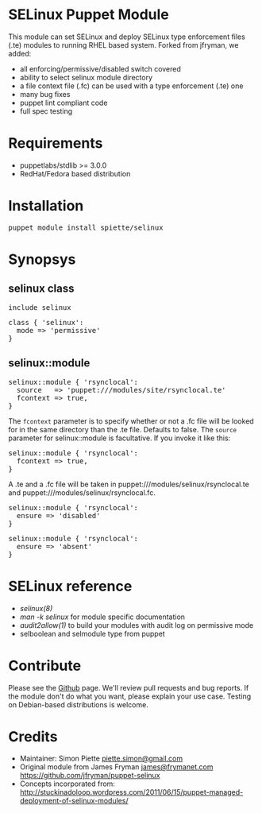 # SELinux Puppet Module

This module can set SELinux and deploy SELinux type enforcement files (.te)
modules to running RHEL based system. Forked from jfryman, we added:
- all enforcing/permissive/disabled switch covered
- ability to select selinux module directory
- a file context file (.fc) can be used with a type enforcement (.te) one
- many bug fixes
- puppet lint compliant code
- full spec testing

# Requirements
- puppetlabs/stdlib >= 3.0.0
- RedHat/Fedora based distribution

# Installation
<pre>
puppet module install spiette/selinux
</pre>

# Synopsys
## selinux class
<pre>
include selinux
</pre>

<pre>
class { 'selinux':
  mode => 'permissive'
}
</pre>
## selinux::module
<pre>
selinux::module { 'rsynclocal':
  source   => 'puppet:///modules/site/rsynclocal.te'
  fcontext => true,
}
</pre>

The `fcontext` parameter is to specify whether or not a .fc file will be looked
for in the same directory than the .te file. Defaults to false. The `source`
parameter for selinux::module is facultative. If you invoke it like this:
<pre>
selinux::module { 'rsynclocal':
  fcontext => true,
}
</pre>
A .te and a .fc file will be taken in puppet:///modules/selinux/rsynclocal.te
and puppet:///modules/selinux/rsynclocal.fc.

<pre>
selinux::module { 'rsynclocal':
  ensure => 'disabled'
}
</pre>

<pre>
selinux::module { 'rsynclocal':
  ensure => 'absent'
}
</pre>

# SELinux reference

* *selinux(8)*
* *man -k selinux* for module specific documentation
* *audit2allow(1)* to build your modules with audit log on permissive mode
* selboolean and selmodule type from puppet

# Contribute

Please see the [Github](https://github.com/spiette/puppet-selinux) page. We'll review  pull requests and bug reports. If the module don't do what you want, please explain your use case. Testing on Debian-based distributions is welcome.

# Credits
- Maintainer: Simon Piette <piette.simon@gmail.com>
- Original module from James Fryman <james@frymanet.com> https://github.com/jfryman/puppet-selinux
- Concepts incorporated from:
http://stuckinadoloop.wordpress.com/2011/06/15/puppet-managed-deployment-of-selinux-modules/
